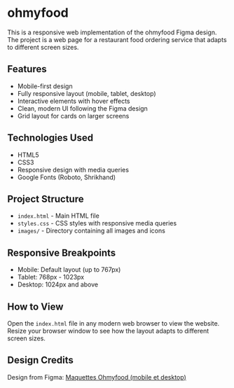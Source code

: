 # ohmyfood

This is a responsive web implementation of the ohmyfood Figma design. The project is a web page for a restaurant food ordering service that adapts to different screen sizes.

## Features

- Mobile-first design
- Fully responsive layout (mobile, tablet, desktop)
- Interactive elements with hover effects
- Clean, modern UI following the Figma design
- Grid layout for cards on larger screens

## Technologies Used

- HTML5
- CSS3
- Responsive design with media queries
- Google Fonts (Roboto, Shrikhand)

## Project Structure

- `index.html` - Main HTML file
- `styles.css` - CSS styles with responsive media queries
- `images/` - Directory containing all images and icons

## Responsive Breakpoints

- Mobile: Default layout (up to 767px)
- Tablet: 768px - 1023px
- Desktop: 1024px and above

## How to View

Open the `index.html` file in any modern web browser to view the website. Resize your browser window to see how the layout adapts to different screen sizes.

## Design Credits

Design from Figma: [Maquettes Ohmyfood (mobile et desktop)](https://www.figma.com/design/t4449fzDnwGYmzuwQdu87V)

